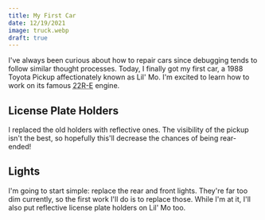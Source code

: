 ```yaml
---
title: My First Car
date: 12/19/2021
image: truck.webp
draft: true
---
```


I've always been curious about how to repair cars since debugging tends to follow similar thought processes. Today, I finally got my first car, a 1988 Toyota Pickup affectionately known as Lil' Mo. I'm excited to learn how to work on its famous <abbr title="Toyota 22 R Family - Electronic Fuel Injection">22R-E</abbr> engine.

## License Plate Holders

I replaced the old holders with reflective ones. The visibility of the pickup isn't the best, so hopefully this'll decrease the chances of being rear-ended!

## Lights

I'm going to start simple: replace the rear and front lights. They're far too dim currently, so the first work I'll do is to replace those. While I'm at it, I'll also put reflective license plate holders on Lil' Mo too.
